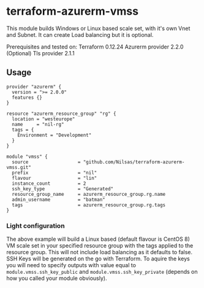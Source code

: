 # terraform-azurerm-vmss

This module builds Windows or Linux based scale set, with it's own Vnet and Subnet. It can create Load balancing but it is optional.

Prerequisites and tested on:
Terraform 0.12.24
Azurerm provider 2.2.0
(Optional) Tls provider 2.1.1

## Usage

```hcl
provider "azurerm" {
  version = ">= 2.0.0"
  features {}
}

resource "azurerm_resource_group" "rg" {
  location = "westeurope"
  name     = "nil-rg"
  tags = {
    Environment = "Development"
  }
}

module "vmss" {
  source                  = "github.com/Nilsas/terraform-azurerm-vmss.git"
  prefix                  = "nil"
  flavour                 = "lin"
  instance_count          = 2
  ssh_key_type            = "Generated"
  resource_group_name     = azurerm_resource_group.rg.name
  admin_username          = "batman"
  tags                    = azurerm_resource_group.rg.tags
}
```

### Light configuration
The above example will build a Linux based (default flavour is CentOS 8) VM scale set in your specified resource group with the tags applied to the resource group.
This will not include load balancing as it defaults to false.
SSH Keys will be generated on the go with Terraform. To aquire the keys you will need to specify outputs with value equal to `module.vmss.ssh_key_public` and `module.vmss.ssh_key_private` (depends on how you called your module obviously).

